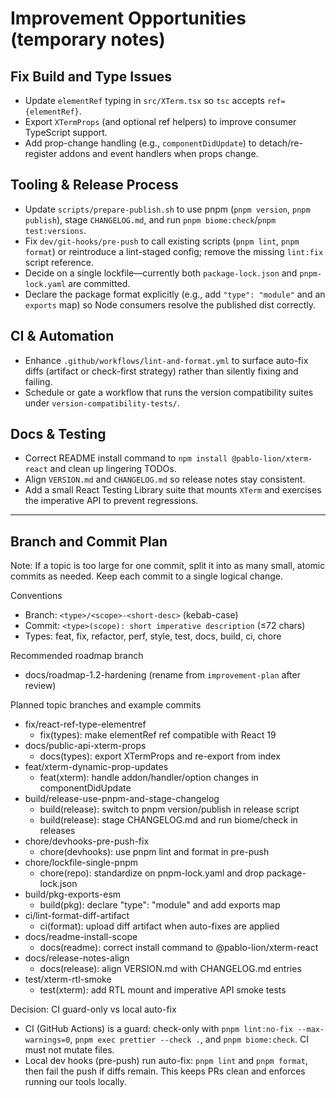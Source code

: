 # Improvement Opportunities (temporary notes)

## Fix Build and Type Issues

- Update `elementRef` typing in `src/XTerm.tsx` so `tsc` accepts `ref={elementRef}`.
- Export `XTermProps` (and optional ref helpers) to improve consumer TypeScript support.
- Add prop-change handling (e.g., `componentDidUpdate`) to detach/re-register addons and event handlers when props change.

## Tooling & Release Process

- Update `scripts/prepare-publish.sh` to use pnpm (`pnpm version`, `pnpm publish`), stage `CHANGELOG.md`, and run `pnpm biome:check`/`pnpm test:versions`.
- Fix `dev/git-hooks/pre-push` to call existing scripts (`pnpm lint`, `pnpm format`) or reintroduce a lint-staged config; remove the missing `lint:fix` script reference.
- Decide on a single lockfile—currently both `package-lock.json` and `pnpm-lock.yaml` are committed.
- Declare the package format explicitly (e.g., add `"type": "module"` and an `exports` map) so Node consumers resolve the published dist correctly.

## CI & Automation

- Enhance `.github/workflows/lint-and-format.yml` to surface auto-fix diffs (artifact or check-first strategy) rather than silently fixing and failing.
- Schedule or gate a workflow that runs the version compatibility suites under `version-compatibility-tests/`.

## Docs & Testing

- Correct README install command to `npm install @pablo-lion/xterm-react` and clean up lingering TODOs.
- Align `VERSION.md` and `CHANGELOG.md` so release notes stay consistent.
- Add a small React Testing Library suite that mounts `XTerm` and exercises the imperative API to prevent regressions.

---

## Branch and Commit Plan

Note: If a topic is too large for one commit, split it into as many small, atomic commits as needed. Keep each commit to a single logical change.

Conventions

- Branch: `<type>/<scope>-<short-desc>` (kebab-case)
- Commit: `<type>(scope): short imperative description` (≤72 chars)
- Types: feat, fix, refactor, perf, style, test, docs, build, ci, chore

Recommended roadmap branch

- docs/roadmap-1.2-hardening (rename from `improvement-plan` after review)

Planned topic branches and example commits

- fix/react-ref-type-elementref
  - fix(types): make elementRef ref compatible with React 19
- docs/public-api-xterm-props
  - docs(types): export XTermProps and re-export from index
- feat/xterm-dynamic-prop-updates
  - feat(xterm): handle addon/handler/option changes in componentDidUpdate
- build/release-use-pnpm-and-stage-changelog
  - build(release): switch to pnpm version/publish in release script
  - build(release): stage CHANGELOG.md and run biome/check in releases
- chore/devhooks-pre-push-fix
  - chore(devhooks): use pnpm lint and format in pre-push
- chore/lockfile-single-pnpm
  - chore(repo): standardize on pnpm-lock.yaml and drop package-lock.json
- build/pkg-exports-esm
  - build(pkg): declare "type": "module" and add exports map
- ci/lint-format-diff-artifact
  - ci(format): upload diff artifact when auto-fixes are applied
- docs/readme-install-scope
  - docs(readme): correct install command to @pablo-lion/xterm-react
- docs/release-notes-align
  - docs(release): align VERSION.md with CHANGELOG.md entries
- test/xterm-rtl-smoke
  - test(xterm): add RTL mount and imperative API smoke tests

Decision: CI guard-only vs local auto-fix

- CI (GitHub Actions) is a guard: check-only with `pnpm lint:no-fix --max-warnings=0`, `pnpm exec prettier --check .`, and `pnpm biome:check`. CI must not mutate files.
- Local dev hooks (pre-push) run auto-fix: `pnpm lint` and `pnpm format`, then fail the push if diffs remain. This keeps PRs clean and enforces running our tools locally.
